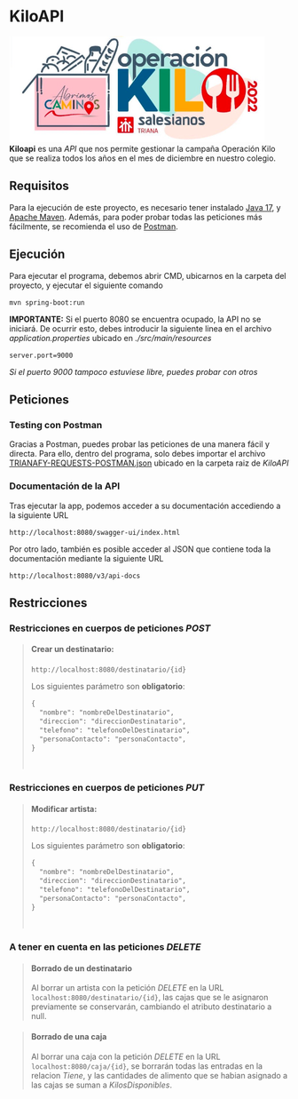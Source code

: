 


# KiloAPI
[		![](https://raw.githubusercontent.com/TrayZNix/KilosAPI/development/images/logo.png?token=GHSAT0AAAAAABZYGYZALGPQSFE4DDPB75UMY5AMR4Q)](https://github.com/TrayZNix/trianafy/blob/main/historiasDeUsuario.png)
**Kiloapi** es una *API* que nos permite gestionar la campaña Operación Kilo que se realiza todos los años en el mes de diciembre en nuestro colegio.

## Requisitos
Para la ejecución de este proyecto, es necesario tener instalado [Java 17](https://www.oracle.com/java/technologies/javase/jdk17-archive-downloads.html), y [Apache Maven](https://maven.apache.org/download.cgi).
Además, para poder probar todas las peticiones más fácilmente, se recomienda el uso de [Postman](https://www.postman.com).

## Ejecución 
Para ejecutar el programa, debemos abrir CMD, ubicarnos en la carpeta del proyecto, y ejecutar el siguiente comando

    mvn spring-boot:run
**IMPORTANTE:**
Si el puerto 8080 se encuentra ocupado, la API no se iniciará. De ocurrir esto, debes introducir la siguiente linea en el archivo *application.properties* ubicado en *./src/main/resources*

	server.port=9000
*Si el puerto 9000 tampoco estuviese libre, puedes probar con otros*
## Peticiones

### Testing con Postman
Gracias a Postman, puedes probar las peticiones de una manera fácil y directa. Para ello, dentro del programa, solo debes importar el archivo [TRIANAFY-REQUESTS-POSTMAN.json]() ubicado en la carpeta raiz de *KiloAPI*

### Documentación de la API
Tras ejecutar la app, podemos acceder a su documentación accediendo a la siguiente URL

    http://localhost:8080/swagger-ui/index.html

Por otro lado, también es posible acceder al JSON que contiene toda la documentación mediante la siguiente URL

    http://localhost:8080/v3/api-docs

## Restricciones

### Restricciones en cuerpos de peticiones *POST* 

> #### Crear un destinatario: 
> 	`http://localhost:8080/destinatario/{id}` 
> 
> Los siguientes parámetro son **obligatorio**:
> 
>     {
> 	    "nombre": "nombreDelDestinatario",
>       "direccion": "direccionDestinatario", 
> 	    "telefono": "telefonoDelDestinatario",
>       "personaContacto": "personaContacto", 
>     }
>   ⠀
 


### Restricciones en cuerpos de peticiones *PUT*

> #### Modificar artista: 
> 	`http://localhost:8080/destinatario/{id}` 
> 
> Los siguientes parámetro son **obligatorio**:
> 
>     {
> 	    "nombre": "nombreDelDestinatario",
>       "direccion": "direccionDestinatario", 
> 	    "telefono": "telefonoDelDestinatario",
>       "personaContacto": "personaContacto", 
>     }
>   ⠀



### A tener en cuenta en las peticiones *DELETE*

>#### Borrado de un destinatario
>Al borrar un artista con la petición *DELETE* en la URL `localhost:8080/destinatario/{id}`, las cajas que se le asignaron previamente se conservarán, cambiando el atributo destinatario a null.
>⠀

>#### Borrado de una caja
>Al borrar una caja con la petición *DELETE* en la URL `localhost:8080/caja/{id}`, se borrarán todas las entradas en la relacion *Tiene*, y las cantidades de alimento que se habian asignado a las cajas se suman a *KilosDisponibles*.
>⠀

